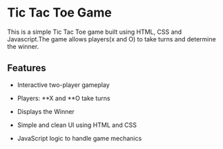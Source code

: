 # Tic Tac Toe Game


This is a simple Tic Tac Toe game built using HTML, CSS and Javascript.The game allows players(x and O) to take turns and determine the winner.


## Features

- Interactive two-player gameplay


- Players: **X and **O take turns


- Displays the Winner


- Simple and clean UI using HTML and CSS


- JavaScript logic to handle game mechanics

